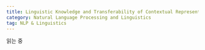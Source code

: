 ```yaml
---
title: Linguistic Knowledge and Transferability of Contextual Representations(Liu(2019))
category: Natural Language Processing and Linguistics
tag: NLP & Linguistics
---
```


읽는 중
